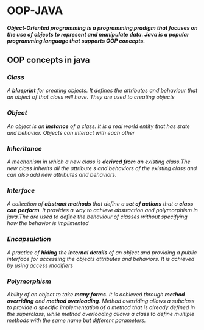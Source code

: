 # **OOP-JAVA**
##### Object-Oriented programming is a programming pradigm that focuses on the use of objects to represent and manipulate data. Java is a popular programming language that supports OOP concepts.

## **OOP concepts in java**

### ***Class***

*A **blueprint** for creating objects. It defines the attributes and behaviour that an object of that class will have. They are used to creating objects*

### ***Object***

*An object is an **instance** of a class. It is a real world entity that has state and behavior. Objects can interact with each other*

### ***Inheritance***

*A mechanism in which a new class is **derived from** an existing class.The new class inherits all the attribute s and behaviors of the existing class and can also add new attributes and behaviors.*

### ***Interface***

*A collection of **abstract methods** that define a **set of actions** that a **class can perform**. It provides a way to achieve abstraction and polymorphism in java.The are used to define the behaviour of classes without specifying how the behavior is implimented*

### ***Encapsulation***

*A practice of **hiding** the **internal details** of an object and providing a public interface for accessing the objects attributes and behaviors. It is achieved by using access modifiers*

### ***Polymorphism***

*Ability of an object to take **many forms**. It is achieved through **method overriding** and **method overloading**. Method overriding allows a subclass to provide a specific implementation of a method that is already defined in the superclass, while method overloading allows a class to define multiple methods with the same name but different parameters.*
